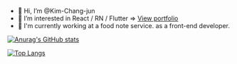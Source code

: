 - 👋 Hi, I’m @Kim-Chang-jun
- 👀 I’m interested in React / RN / Flutter => [View portfolio](https://kim-chang-jun.github.io/chang-jun/) 
- 🌱 I'm currently working at a food note service. as a front-end developer.

[![Anurag's GitHub stats](https://github-readme-stats.vercel.app/api?username=Kim-Chang-jun&show_icons=true&theme=dracula&count_private=true)](https://github.com/anuraghazra/github-readme-stats)

[![Top Langs](https://github-readme-stats.vercel.app/api/top-langs/?username=Kim-Chang-jun&layout=compact&theme=dracula)](https://github.com/anuraghazra/github-readme-stats)

